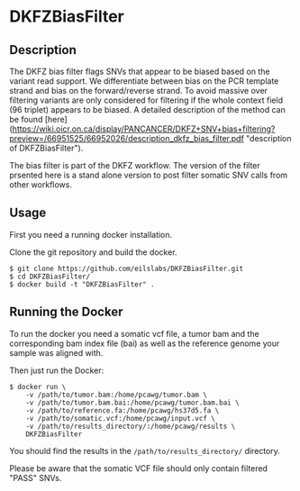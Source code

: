 # DKFZBiasFilter

## Description

The DKFZ bias filter flags SNVs that appear to be biased based on the variant read support. We differentiate between bias on the PCR template strand and bias on the forward/reverse strand.  To avoid massive over filtering variants are only considered for filtering if the whole context field (96 triplet) appears to be biased. A detailed description of the method can be found [here] (https://wiki.oicr.on.ca/display/PANCANCER/DKFZ+SNV+bias+filtering?preview=/66951525/66952026/description_dkfz_bias_filter.pdf "description of DKFZBiasFilter").

The bias filter is part of the DKFZ workflow. The version of the filter prsented here is a stand alone version to post filter somatic SNV calls from other workflows.

## Usage

First you need a running docker installation.

Clone the git repository and build the docker.

```
$ git clone https://github.com/eilslabs/DKFZBiasFilter.git
$ cd DKFZBiasFilter/
$ docker build -t "DKFZBiasFilter" .
```

## Running the Docker

To run the docker you need a somatic vcf file, a tumor bam and the corresponding bam index file (bai) as well as the reference genome your sample was aligned with.

Then just run the Docker:
```
$ docker run \
    -v /path/to/tumor.bam:/home/pcawg/tumor.bam \
    -v /path/to/tumor.bam.bai:/home/pcawg/tumor.bam.bai \
    -v /path/to/reference.fa:/home/pcawg/hs37d5.fa \
    -v /path/to/somatic.vcf:/home/pcawg/input.vcf \
    -v /path/to/results_directory/:/home/pcawg/results \
    DKFZBiasFilter
```

You should find the results in the `/path/to/results_directory/` directory.

Please be aware that the somatic VCF file should only contain filtered "PASS" SNVs.
